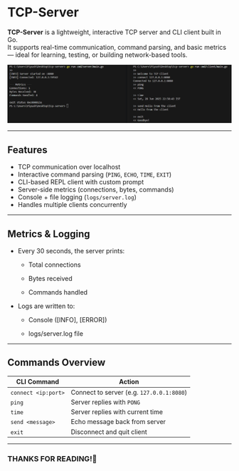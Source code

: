 # TCP-Server

**TCP-Server** is a lightweight, interactive TCP server and CLI client built in Go.  
It supports real-time communication, command parsing, and basic metrics — ideal for learning, testing, or building network-based tools.

![alt text](image.png)

---

## Features

- TCP communication over localhost
- Interactive command parsing (`PING`, `ECHO`, `TIME`, `EXIT`)
- CLI-based REPL client with custom prompt
- Server-side metrics (connections, bytes, commands)
- Console + file logging (`logs/server.log`)
- Handles multiple clients concurrently

---

## Metrics & Logging
- Every 30 seconds, the server prints:

    -   Total connections

    - Bytes received

    - Commands handled

- Logs are written to:

    - Console ([INFO], [ERROR])

    - logs/server.log file

---

## Commands Overview

| CLI Command         | Action                                    |
| ------------------- | ----------------------------------------- |
| `connect <ip:port>` | Connect to server (e.g. `127.0.0.1:8080`) |
| `ping`              | Server replies with `PONG`                |
| `time`              | Server replies with current time          |
| `send <message>`    | Echo message back from server             |
| `exit`              | Disconnect and quit client                |

---
### THANKS FOR READING!🍁